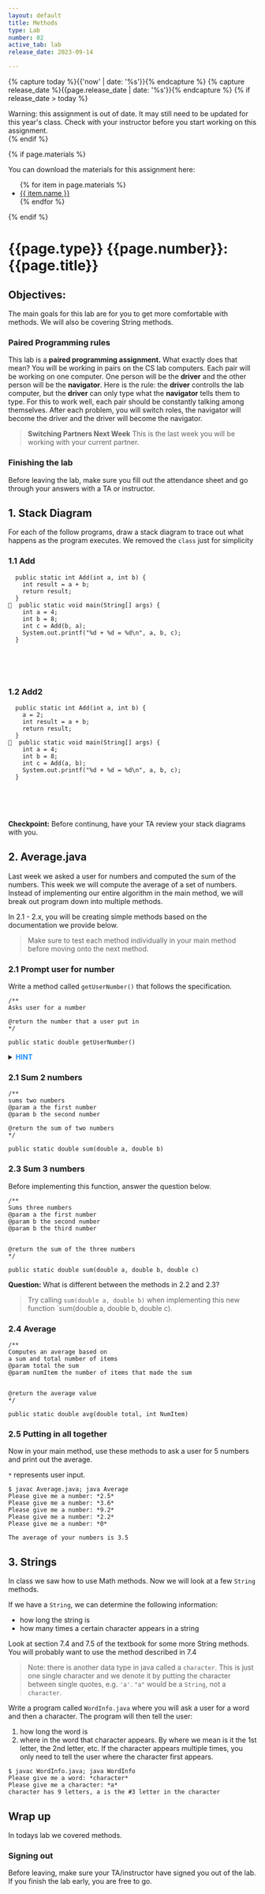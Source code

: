 ```yaml
---
layout: default
title: Methods
type: Lab
number: 02
active_tab: lab
release_date: 2023-09-14

---
```


<!-- Check whether the assignment is ready to release -->
{% capture today %}{{'now' | date: '%s'}}{% endcapture %}
{% capture release_date %}{{page.release_date | date: '%s'}}{% endcapture %}
{% if release_date > today %} 
<div class="alert alert-danger">
Warning: this assignment is out of date.  It may still need to be updated for this year's class.  Check with your instructor before you start working on this assignment.
</div>
{% endif %}
<!-- End of check whether the assignment is up to date -->


<!-- Check whether the assignment is up to date -->
<!--{% capture this_year %}{{'now' | date: '%Y'}}{% endcapture %}
{% capture due_year %}{{page.due_date | date: '%Y'}}{% endcapture %}
{% if this_year != due_year %} 
<div class="alert alert-danger">
Warning: this assignment is out of date.  It may still need to be updated for this year's class.  Check with your instructor before you start working on this assignment.
</div>
{% endif %}-->
<!-- End of check whether the assignment is up to date -->



{% if page.materials %}
<div class="alert alert-info">
You can download the materials for this assignment here:
<ul>
{% for item in page.materials %}
<li><a href="{{item.url}}">{{ item.name }}</a></li>
{% endfor %}
</ul>

</div>
{% endif %}





{{page.type}} {{page.number}}: {{page.title}}
=============================================================

## Objectives:

The main goals for this lab are for you to get more comfortable with methods. We will also be covering String methods.


### Paired Programming rules

This lab is a **paired programming assignment.** What exactly does that mean? You will be working in pairs on the CS lab computers. Each pair will be working on one computer. One person will be the **driver** and the other person will be the **navigator**. Here is the rule: the **driver** controlls the lab computer, but the **driver** can only type what the **navigator** tells them to type. For this to work well, each pair should be constantly talking among themselves. After each problem, you will switch roles, the navigator will become the driver and the driver will become the navigator.

> **Switching Partners Next Week**
> This is the last week you will be working with your current partner.

### Finishing the lab

Before leaving the lab, make sure you fill out the attendance sheet and go through your answers with a TA or instructor.

## 1. Stack Diagram

For each of the follow programs, draw a stack diagram to trace out what happens as the program executes. We removed the `class` just for simplicity

### 1.1 Add
```
  public static int Add(int a, int b) {
    int result = a + b;
    return result; 
  }
  public static void main(String[] args) {
    int a = 4;
    int b = 8;
    int c = Add(b, a);
    System.out.printf("%d + %d = %d\n", a, b, c);
  }

```
<br>
<br>
<br>

### 1.2 Add2

```
  public static int Add(int a, int b) {
    a = 2;
    int result = a + b;
    return result; 
  }
  public static void main(String[] args) {
    int a = 4;
    int b = 8;
    int c = Add(a, b);
    System.out.printf("%d + %d = %d\n", a, b, c);
  }
```
<br>
<br>
<br>

**Checkpoint:** Before continung, have your TA review your stack diagrams with you.


## 2. Average.java

Last week we asked a user for numbers and computed the sum of the numbers. This week we will compute the average of a set of numbers. Instead of implementing our entire algorithm in the main method, we will break out program down into multiple methods.

In 2.1 - 2.x, you will be creating simple methods based on the documentation we provide below.

> Make sure to test each method individually in your main method before moving onto the next method.

### 2.1 Prompt user for number

Write a method called `getUserNumber()` that follows the specification.

```
/**
Asks user for a number

@return the number that a user put in
*/

public static double getUserNumber()
``` 

<details><summary><b style="color:DodgerBlue;">HINT</b></summary>
You can use the `Scanner` class for reading in data from a user. 


</details> 


### 2.1 Sum 2 numbers
```
/**
sums two numbers
@param a the first number
@param b the second number

@return the sum of two numbers
*/

public static double sum(double a, double b)
``` 

### 2.3 Sum 3 numbers

Before implementing this function, answer the question below.

```
/**
Sums three numbers
@param a the first number
@param b the second number
@param b the third number


@return the sum of the three numbers
*/

public static double sum(double a, double b, double c)
``` 


**Question:** What is different between the methods in 2.2 and 2.3?  

> Try calling `sum(double a, double b)` when implementing this new function `sum(double a, double b, double c).

### 2.4 Average
```
/**
Computes an average based on
a sum and total number of items
@param total the sum
@param numItem the number of items that made the sum


@return the average value 
*/

public static double avg(double total, int NumItem)
``` 



### 2.5 Putting in all together
 
Now in your main method, use these methods to ask a user for 5 numbers and print out the average.

`*` represents user input. 

```
$ javac Average.java; java Average
Please give me a number: *2.5*
Please give me a number: *3.6*
Please give me a number: *9.2*
Please give me a number: *2.2*
Please give me a number: *0*

The average of your numbers is 3.5
```


## 3. Strings

In class we saw how to use Math methods. Now we will look at a few `String` methods. 

If we have a `String`, we can determine the following information:

- how long the string is
- how many times a certain character appears in a string

Look at section 7.4 and 7.5 of the textbook for some more String methods.
You will probably want to use the method described in 7.4

> Note: there is another data type in java called a `character`. This is just one single character and we denote it by putting the character between single quotes, e.g. `'a'`. `"a"` would be a `String`, not a `character`. 


Write a program called `WordInfo.java` where you will ask a user for a word and then a character.
The program will then tell the user:
1. how long the word is
2. where in the word that character appears. By where we mean is it the 1st letter, the 2nd letter, etc. If the character appears multiple times, you only need to tell the user where the character first appears. 


```
$ javac WordInfo.java; java WordInfo
Please give me a word: *character*
Please give me a character: *a*
character has 9 letters, a is the #3 letter in the character
```



## Wrap up

In todays lab we covered methods.

### Signing out
Before leaving, make sure your TA/instructor have signed you out of the lab. If you finish the lab early, you are free to go.
